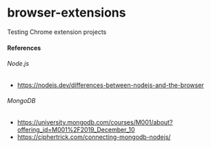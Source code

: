 # browser-extensions
Testing Chrome extension projects


#### References
###### Node.js
- https://nodejs.dev/differences-between-nodejs-and-the-browser

###### MongoDB
- https://university.mongodb.com/courses/M001/about?offering_id=M001%2F2019_December_10
- https://ciphertrick.com/connecting-mongodb-nodejs/